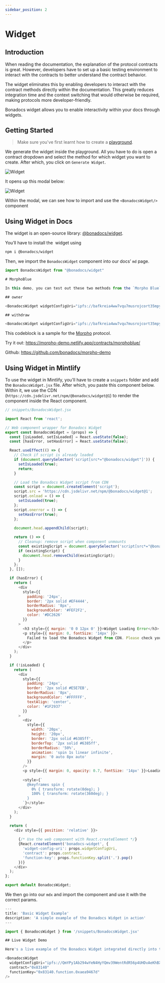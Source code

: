 ```yaml
---
sidebar_position: 2
---
```


# Widget

## Introduction

When reading the documentation, the explanation of the protocol contracts is great. However, developers have to set up a basic testing environment to interact with the contracts to better understand the contract behavior.

The widget eliminates this by enabling developers to interact with the contract methods directly within the documentation. This greatly reduces integration time and the context switching that would otherwise be required, making protocols more developer-friendly.

Bonadocs widget allows you to enable interactivity within your docs through widgets.

## Getting Started

> Make sure you've first learnt how to create a [playground](/docs/guides/Playground/Create.md).

We generate the widget inside the playground. All you have to do is open a contract dropdown and select the method for which widget you want to create. After which, you click on `Generate Widget`.

![Widget](https://res.cloudinary.com/dfkuxnesz/image/upload/v1728630939/Screenshot_2024-10-11_at_07.38.05_kocjys.png)

It opens up this modal below:

![Widget](https://res.cloudinary.com/dfkuxnesz/image/upload/v1755630249/Screenshot_2025-08-19_at_20.02.17_jexh4r.png)

Within the modal, we can see how to import and use the `<BonadocsWidget/>` component

## Using Widget in Docs

The widget is an open-source library: [@bonadocs/widget](https://www.npmjs.com/package/@bonadocs/widget).

You’ll have to install the  widget using

```bash
npm i @bonadocs/widget
```

Then, we import the `BonadocsWidget` component into our docs’ `md` page.

```js
import BonadocsWidget from "@bonadocs/widget"

# MorphoBlue

In this demo, you can test out these two methods from the `Morpho Blue` contract.

## owner

<BonadocsWidget widgetConfigUri="ipfs://bafkreia4ww7vqu7musrojcort35mpyiob6e5xbjeicw3sdrm4f6ud6hrai" contract="MorphBlue" functionKey="owner" />

## withdraw

<BonadocsWidget widgetConfigUri="ipfs://bafkreia4ww7vqu7musrojcort35mpyiob6e5xbjeicw3sdrm4f6ud6hrai" contract="MorphBlue" functionKey="withdraw" />
```

This codeblock is a sample for the [Morpho](https://morpho.org/) protocol.

Try it out: https://morpho-demo.netlify.app/contracts/morphoblue/

Github: https://github.com/bonadocs/morpho-demo

## Using Widget in Mintlify
To use the widget in Mintlify, you'll have to create a `snippets` folder and add the `BonadocsWidget.jsx` file. After which, you paste this component below. Within it, we use the CDN (`https://cdn.jsdelivr.net/npm/@bonadocs/widget@1`) to render the component inside the React component.

```js
// snippets/BonadocsWidget.jsx

import React from 'react';

// Web component wrapper for Bonadocs Widget
export const BonadocsWidget = (props) => {
  const [isLoaded, setIsLoaded] = React.useState(false);
  const [hasError, setHasError] = React.useState(false);

  React.useEffect(() => {
    // Check if script is already loaded
    if (document.querySelector('script[src*="@bonadocs/widget"]')) {
      setIsLoaded(true);
      return;
    }

    // Load the Bonadocs Widget script from CDN
    const script = document.createElement('script');
    script.src = 'https://cdn.jsdelivr.net/npm/@bonadocs/widget@1';
    script.onload = () => {
      setIsLoaded(true);
    };
    script.onerror = () => {
      setHasError(true);
    };
    
    document.head.appendChild(script);

    return () => {
      // Cleanup: remove script when component unmounts
      const existingScript = document.querySelector('script[src*="@bonadocs/widget"]');
      if (existingScript) {
        document.head.removeChild(existingScript);
      }
    };
  }, []);

  if (hasError) {
    return (
      <div 
        style={{
          padding: '24px',
          border: '2px solid #EF4444',
          borderRadius: '8px',
          backgroundColor: '#FEF2F2',
          color: '#DC2626'
        }}
      >
        <h3 style={{ margin: '0 0 12px 0' }}>Widget Loading Error</h3>
        <p style={{ margin: 0, fontSize: '14px' }}>
          Failed to load the Bonadocs Widget from CDN. Please check your internet connection.
        </p>
      </div>
    );
  }

  if (!isLoaded) {
    return (
      <div 
        style={{
          padding: '24px',
          border: '2px solid #E5E7EB',
          borderRadius: '8px',
          backgroundColor: '#FFFFFF',
          textAlign: 'center',
          color: '#1F2937'
        }}
      >
        <div 
          style={{
            width: '20px',
            height: '20px',
            border: '2px solid #6385ff',
            borderTop: '2px solid #6385ff',
            borderRadius: '50%',
            animation: 'spin 1s linear infinite',
            margin: '0 auto 8px auto'
          }}
        />
        <p style={{ margin: 0, opacity: 0.7, fontSize: '14px' }}>Loading Bonadocs Widget...</p>
        
        <style>{`
          @keyframes spin {
            0% { transform: rotate(0deg); }
            100% { transform: rotate(360deg); }
          }
        `}</style>
      </div>
    );
  }

  return (
    <div style={{ position: 'relative' }}>
      
      {/* Use the web component with React.createElement */}
      {React.createElement('bonadocs-widget', {
        'widget-config-uri': props.widgetConfigUri, 
        'contract': props.contract,
        'function-key': props.functionKey.split('.').pop()
      })}
    </div>
  );
};

export default BonadocsWidget;

```

We then go into our `mdx` and import the component and use it with the correct params.
```js
---
title: 'Basic Widget Example'
description: 'A simple example of the Bonadocs Widget in action'
---

import { BonadocsWidget } from '/snippets/BonadocsWidget.jsx'

## Live Widget Demo

Here's a live example of the Bonadocs Widget integrated directly into this documentation:

<BonadocsWidget
  widgetConfigUri="ipfs://QmYPy1Ab294wYeN4HyYQmv39WentRdR56p4UHDvAeKhBX4"
  contract="0x83140"
  functionKey="0x83140.function.0xaea9467d"
/>
```
